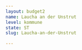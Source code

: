 ```yaml
---
layout: budget2
name: Laucha an der Unstrut
level: kommune
state: ST
slug: Laucha-an-der-Unstrut

---
```



